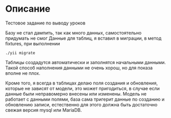 Описание
==============

Тестовое задание по выводу уроков

Базу не стал дампить, так как много данных, самостоятельно придумать не смог
Данные для таблиц, я вставил в миграции, в метод fixtures, при выполнении

```shell
./yii migrate
```

Таблицы создадутся автоматически и заполнятся начальными данными.
Такой способ наполнения данными не очень хорош, но для показа вполне не плох.

Кроме того, я всегда в таблицах делаю поля создания и обновления, которые не зависят от модели,
это может пригодиться, в случае если данные были неправомерно внесены или изменены.
Модель не работает с данными полями, база сама тригерит данные по созданию и обновлению записи, естественно
для этого должна быть достаточно свежая версия mysql или MariaDB.